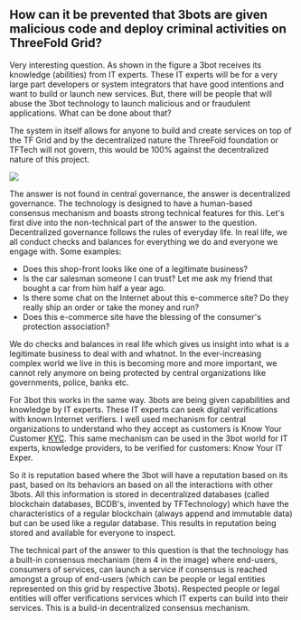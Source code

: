 ##  How can it be prevented that 3bots are given malicious code and deploy criminal activities on ThreeFold Grid?

Very interesting question.  As shown in the figure a 3bot receives its knowledge (abilities) from IT experts.  These IT experts will be for a very large part developers or system integrators that have good intentions and want to build or launch new services.  But, there will be people that will abuse the 3bot technology to launch malicious and or fraudulent applications.  What can be done about that?

The system in itself allows for anyone to build and create services on top of the TF Grid and by the decentralized nature the ThreeFold foundation or TFTech will not govern, this would be 100% against the decentralized nature of this project.

![](it_expert.png)

The answer is not found in central governance, the answer is decentralized governance.  The technology is designed to have a human-based consensus mechanism and boasts strong technical features for this. Let's first dive into the non-technical part of the answer to the question. Decentralized governance follows the rules of everyday life. In real life, we all conduct checks and balances for everything we do and everyone we engage with.  Some examples:
- Does this shop-front looks like one of a legitimate business?
- Is the car salesman someone I can trust? Let me ask my friend that bought a car from him half a year ago.
- Is there some chat on the Internet about this e-commerce site? Do they really ship an order or take the money and run?
- Does this e-commerce site have the blessing of the consumer's protection association?

We do checks and balances in real life which gives us insight into what is a legitimate business to deal with and whatnot.  In the ever-increasing complex world we live in this is becoming more and more important, we cannot rely anymore on being protected by central organizations like governments, police, banks etc.

For 3bot this works in the same way. 3bots are being given capabilities and knowledge by IT experts.  These IT experts can seek digital verifications with known Internet verifiers.  I well used mechanism for central organizations to understand who they accept as customers is Know Your Customer [KYC](https://en.wikipedia.org/wiki/Know_your_customer).  This same mechanism can be used in the 3bot world for IT experts, knowledge providers, to be verified for customers: Know Your IT Exper.  

So it is reputation based where the 3bot will have a reputation based on its past, based on its behaviors an based on all the interactions with other 3bots.  All this information is stored in decentralized databases (called blockchain databases, BCDB's, invented by TFTechnology) which have the characteristics of a regular blockchain  (always append and immutable data) but can be used like a regular database.  This results in reputation being stored and available for everyone to inspect.

The technical part of the answer to this question is that the technology has a built-in consensus mechanism (item 4 in the image) where end-users, consumers of services, can launch a service if consensus is reached amongst a group of end-users (which can be people or legal entities represented on this grid by respective 3bots).  Respected people or legal entities will offer verifications services which IT experts can build into their services.  This is a build-in decentralized consensus mechanism.
